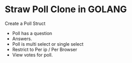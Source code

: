 # Straw Poll Clone in GOLANG

Create a Poll Struct
 - Poll has a question
 - Answers.
 - Poll is multi select or single select
 - Restrict to Per ip / Per Browser 
 - View votes for poll.
